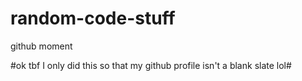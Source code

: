 # random-code-stuff
github moment

#ok tbf I only did this so that my github profile isn't a blank slate lol#
